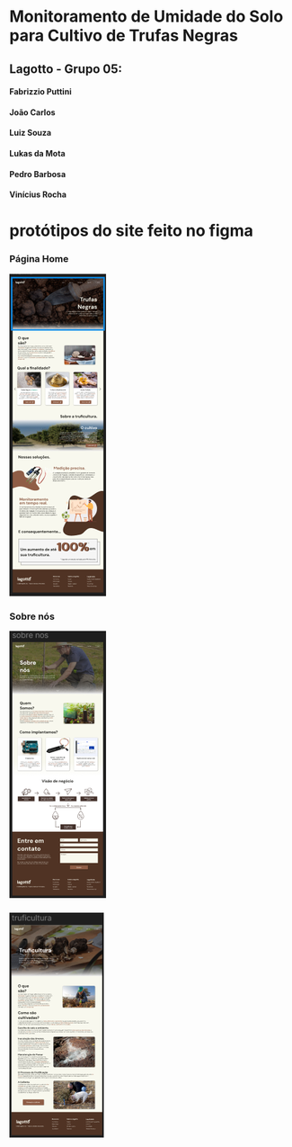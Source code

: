 # Monitoramento de Umidade do Solo para Cultivo de Trufas Negras

## Lagotto - Grupo 05:
#### Fabrizzio Puttini
#### João Carlos
#### Luiz Souza
#### Lukas da Mota
#### Pedro Barbosa
#### Vinícius Rocha

# protótipos do site feito no figma

### Página Home
![Página Home](https://raw.githubusercontent.com/PedroClaudinoBarbosa/Lagotto/refs/heads/lukas-mota/prototipo-site/home-lagotto.png)

### Sobre nós
![Página Sobre nós](https://raw.githubusercontent.com/PedroClaudinoBarbosa/Lagotto/refs/heads/lukas-mota/prototipo-site/sobre-nos-lagotto.png)

### 
![Página truficultura](https://raw.githubusercontent.com/PedroClaudinoBarbosa/Lagotto/refs/heads/lukas-mota/prototipo-site/truficultura.png)

